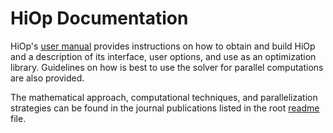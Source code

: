 # HiOp Documentation

HiOp's [user manual](hiop_usermanual.pdf) provides instructions on how to obtain and build HiOp and a description of
its interface, user options, and use as an optimization library. Guidelines on how is best to use
the solver for parallel computations are also provided.

The mathematical approach, computational techniques, and parallelization strategies can be found in the 
journal publications listed in the root [readme](../README.md) file.
